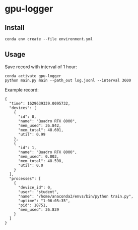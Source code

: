 # gpu-logger

## Install

```
conda env create --file environment.yml
```

## Usage

Save record with interval of 1 hour:

```
conda activate gpu-logger
python main.py main --path_out log.jsonl --interval 3600
```

Example record:

```
{
  "time": 1629639339.0095732,
  "devices": [
    {
      "id": 0,
      "name": "Quadro RTX 8000",
      "mem_used": 36.842,
      "mem_total": 48.601,
      "util": 0.99
    },
    {
      "id": 1,
      "name": "Quadro RTX 8000",
      "mem_used": 0.003,
      "mem_total": 48.598,
      "util": 0.0
    }
  ],
  "processes": [
    {
      "device_id": 0,
      "user": "student",
      "name": "/home/anaconda3/envs/bin/python train.py",
      "uptime": "1-06:05:35",
      "pid": 18751,
      "mem_used": 36.839
    }
  ]
}
```
